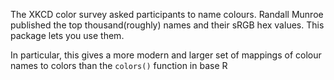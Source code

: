 The XKCD color survey asked participants to name colours. Randall Munroe published the top thousand(roughly) names and their sRGB hex values. This package lets you use them.

In particular, this gives a more modern and larger set of mappings of colour names to colors than the `colors()` function in base R
